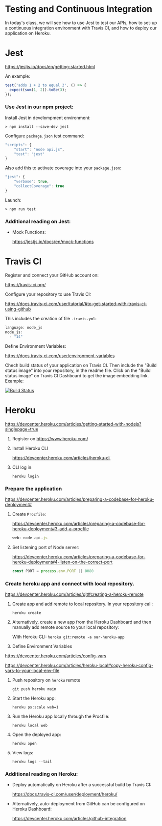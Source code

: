# Testing and Continuous Integration

In today's class, we will see how to use Jest to test our APIs, how to set-up a continuous integration environment with Travis CI, and how to deploy our application on Heroku.




# Jest

https://jestjs.io/docs/en/getting-started.html

An example:

```javascript
test('adds 1 + 2 to equal 3', () => {
  expect(sum(1, 2)).toBe(3);
});
```

### Use Jest in our npm project:

Install Jest in develompment environment:

```shell
> npm install --save-dev jest
```

Configure `package.json` test command:

```javascript
"scripts": {
    "start": "node api.js",
    "test": "jest"
}
```

Also add this to activate coverage into your `package.json`:

```javascript
"jest": {
    "verbose": true,
    "collectCoverage": true
}
```

Launch:

```shell
> npm run test
```

### Additional reading on Jest:

- Mock Functions:

    https://jestjs.io/docs/en/mock-functions





# Travis CI

Register and connect your GitHub account on:

https://travis-ci.org/

Configure your repository to use Travis CI:

https://docs.travis-ci.com/user/tutorial/#to-get-started-with-travis-ci-using-github

This includes the creation of file `.travis.yml`:

```javascript
language: node_js
node_js:
  - "14"
```

Define Environment Variables:

https://docs.travis-ci.com/user/environment-variables

Chech build status of your application on Travis CI.
Then include the "Build status image" into your repository, in the readme file.
Click on the "Build status image" on Travis CI Dashboard to get the image embedding link.
Example:

[![Build Status](https://travis-ci.org/marcorobol/is2-jest.svg?branch=master)](https://travis-ci.org/marcorobol/is2-jest)





# Heroku

https://devcenter.heroku.com/articles/getting-started-with-nodejs?singlepage=true

1. Register on https://www.heroku.com/

1. Install Heroku CLI

    https://devcenter.heroku.com/articles/heroku-cli

1. CLI log in

    `heroku login`



### Prepare the application

https://devcenter.heroku.com/articles/preparing-a-codebase-for-heroku-deployment#

1. Create `Procfile`:

    https://devcenter.heroku.com/articles/preparing-a-codebase-for-heroku-deployment#3-add-a-procfile

    ```javascript
    web: node api.js
    ```

1. Set listening port of Node server:

    https://devcenter.heroku.com/articles/preparing-a-codebase-for-heroku-deployment#4-listen-on-the-correct-port

    ```javascript
    const PORT = process.env.PORT || 8080
    ```





### Create heroku app and connect with local repository.

https://devcenter.heroku.com/articles/git#creating-a-heroku-remote

1. Create app and add remote to local repository. In your repository call:

    `heroku create`

1. Alternatively, create a new app from the Heroku Dashboard and then manually add remote source to your local repository:

    With Heroku CLI: `heroku git:remote -a our-heroku-app`

1. Define Environment Variables

  https://devcenter.heroku.com/articles/config-vars
  
  https://devcenter.heroku.com/articles/heroku-local#copy-heroku-config-vars-to-your-local-env-file

1. Push repository on `heroku` remote
    
    `git push heroku main`

1. Start the Heroku app:

    `heroku ps:scale web=1`

1. Run the Heroku app locally through the Procfile:

    `heroku local web`

1. Open the deployed app:

    `heroku open`

1. View logs:

    `heroku logs --tail`





### Additional reading on Heroku:

- Deploy automatically on Heroku after a successful build by Travis CI:

    https://docs.travis-ci.com/user/deployment/heroku/

- Alternatively, auto-deployment from GitHub can be configured on Heroku Dashboard:

    https://devcenter.heroku.com/articles/github-integration
